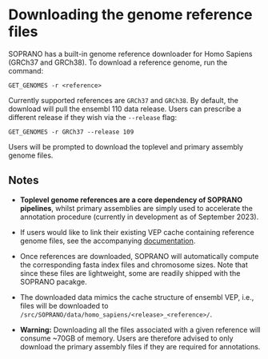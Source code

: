 # Downloading the genome reference files

SOPRANO has a built-in genome reference downloader for Homo Sapiens
(GRCh37 and GRCh38). To download a reference genome, run the command:

```GET_GENOMES -r <reference>```

Currently supported references are `GRCh37` and `GRCh38`. By default, the
download will pull the ensembl 110 data release. Users can prescribe a
different release if they wish via the `--release` flag:

```GET_GENOMES -r GRCh37 --release 109```

Users will be prompted to download the toplevel and primary assembly genome
files.

## Notes

- **Toplevel genome references are a core dependency of SOPRANO pipelines**,
whilst primary assemblies are simply used to accelerate the annotation
procedure (currently in development as of September 2023).

- If users would like to link their existing VEP cache containing reference
genome files, see the accompanying [documentation](VEP.md).

- Once references are downloaded, SOPRANO will automatically compute the
corresponding fasta index files and chromosome sizes. Note that since these
files are lightweight, some are readily shipped with the SOPRANO pacakge.

- The downloaded data mimics the cache structure of ensembl VEP, i.e., files will
be downloaded to `/src/SOPRANO/data/homo_sapiens/<release>_<reference>/`.

- **Warning:** Downloading all the files associated with a given reference will
consume ~70GB of memory. Users are therefore advised to only download the
primary assembly files if they are required for annotations.
